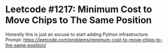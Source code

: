 # Leetcode #1217: Minimum Cost to Move Chips to The Same Position
Honestly this is just an excuse to start adding Python infrastructure.  
Prompt: https://leetcode.com/problems/minimum-cost-to-move-chips-to-the-same-position/
